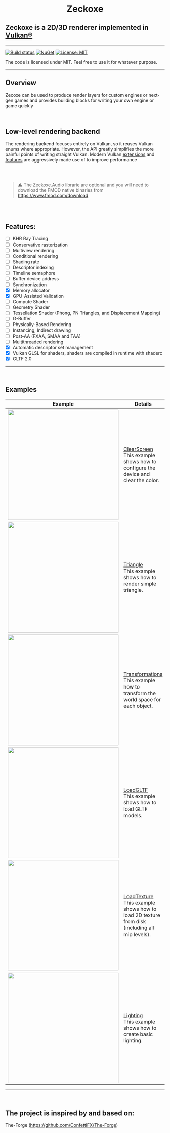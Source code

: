 
<h1 align="center">
   Zeckoxe
  
  ##               Zeckoxe is a 2D/3D renderer implemented in [Vulkan®](https://www.khronos.org/vulkan/)
  
</h1>

<hr>

[![Build status](https://github.com/FaberSanZ/Zeckoxe/workflows/ci/badge.svg)](https://github.com/FaberSanZ/Zeckoxe/actions)
[![NuGet](https://img.shields.io/nuget/v/Zeckoxe.Vulkan.svg)](https://www.nuget.org/profiles/FaberSanZ)
[![License: MIT](https://img.shields.io/badge/License-MIT-yellow.svg)](https://github.com/FakzSoft/Zeckoxe/blob/master/LICENSE) 

The code is licensed under MIT. Feel free to use it for whatever purpose.

<hr>

## Overview
Zecoxe can be used to produce render layers for custom engines or next-gen games and provides building blocks for writing your own engine or game quickly

<br>

## Low-level rendering backend

The rendering backend focuses entirely on Vulkan, so it reuses Vulkan enums where appropriate. However, the API greatly simplifies the more painful points of writing straight Vulkan. Modern Vulkan [extensions](https://github.com/FaberSanZ/Zeckoxe/wiki/Extension) and [features](#Features) are aggressively made use of to improve performance


<br>
<br>

> :warning: The Zeckoxe.Audio librarie are optional and you will need to download the FMOD native binaries from https://www.fmod.com/download


<br>
<br>

## Features:

- [ ] KHR Ray Tracing
- [ ] Conservative rasterization
- [ ] Multiview rendering
- [ ] Conditional rendering 
- [ ] Shading rate
- [ ] Descriptor indexing
- [ ] Timeline semaphore
- [ ] Buffer device address 
- [ ] Synchronization
- [x] Memory allocator
- [x] GPU-Assisted Validation
- [ ] Compute Shader
- [ ] Geometry Shader
- [ ] Tessellation Shader (Phong, PN Triangles, and Displacement Mapping)
- [ ] G-Buffer
- [ ] Physically-Based Rendering
- [ ] Instancing, Indirect drawing
- [ ] Post-AA (FXAA, SMAA and TAA)
- [ ] Multithreaded rendering
- [x] Automatic descriptor set management
- [x] Vulkan GLSL for shaders, shaders are compiled in runtime with shaderc
- [x] GLTF 2.0

<hr>
<br>


## Examples


Example | Details
---------|--------
<img src="https://github.com/Zeckoxe/Zeckoxe-Engine/blob/master/Screenshots/ClearScreen.PNG" width=350> | [ClearScreen](https://github.com/FaberSanZ/Zeckoxe-Engine/blob/master/Src/Samples/Samples/ClearScreen.cs)<br> This example shows how to configure the device and clear the color.
<img src="https://github.com/Zeckoxe/Zeckoxe-Engine/blob/master/Screenshots/Triangle.PNG" width=350> | [Triangle](https://github.com/FaberSanZ/Zeckoxe-Engine/blob/master/Src/Samples/Samples/Triangle.cs)<br> This example shows how to render simple triangle.
<img src="https://github.com/Zeckoxe/Zeckoxe-Engine/blob/master/Screenshots/Transformations.PNG" width=350> | [Transformations](https://github.com/FaberSanZ/Zeckoxe-Engine/blob/master/Src/Samples/Samples/Transformations.cs)<br> This example how to transform the world space for each object.
<img src="https://github.com/Zeckoxe/Zeckoxe-Engine/blob/master/Screenshots/LoadGLTF.PNG" width=350> | [LoadGLTF](https://github.com/FaberSanZ/Zeckoxe-Engine/blob/master/Src/Samples/Samples/LoadGLTF.cs)<br> This example shows how to load GLTF models.
<img src="https://github.com/Zeckoxe/Zeckoxe-Engine/blob/master/Screenshots/LoadTexture.PNG" width=350> | [LoadTexture](https://github.com/FaberSanZ/Zeckoxe-Engine/blob/master/Src/Samples/Samples/LoadTexture.cs)<br> This example shows how to load 2D texture from disk (including all mip levels). 
<img src="https://github.com/Zeckoxe/Zeckoxe-Engine/blob/master/Screenshots/Lighting.PNG" width=350> | [Lighting](https://github.com/FaberSanZ/Zeckoxe-Engine/blob/master/Src/Samples/Samples/Lighting.cs)<br> This example shows how to create basic lighting. 



<hr>
<br>


## The project is inspired by and based on:
The-Forge (<https://github.com/ConfettiFX/The-Forge>)



<br>



